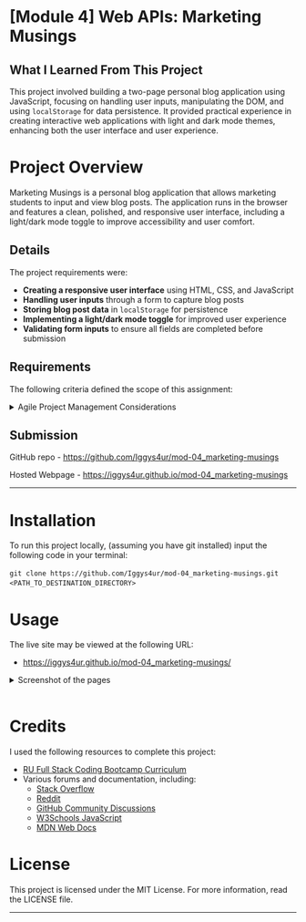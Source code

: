 # [Module 4] Web APIs: Marketing Musings

## What I Learned From This Project

This project involved building a two-page personal blog application using JavaScript, focusing on handling user inputs, manipulating the DOM, and using `localStorage` for data persistence. It provided practical experience in creating interactive web applications with light and dark mode themes, enhancing both the user interface and user experience.

# Project Overview

Marketing Musings is a personal blog application that allows marketing students to input and view blog posts. The application runs in the browser and features a clean, polished, and responsive user interface, including a light/dark mode toggle to improve accessibility and user comfort.

## Details

The project requirements were:

- **Creating a responsive user interface** using HTML, CSS, and JavaScript
- **Handling user inputs** through a form to capture blog posts
- **Storing blog post data** in `localStorage` for persistence
- **Implementing a light/dark mode toggle** for improved user experience
- **Validating form inputs** to ensure all fields are completed before submission

## Requirements

The following criteria defined the scope of this assignment:

<details>
  <summary>Agile Project Management Considerations</summary>

#### 1. User Story:

    AS A marketing student
    I WANT a personal blog
    SO THAT I can showcase my thoughts and experiences

#### 2. Acceptance Criteria:

    GIVEN a personal blog
    WHEN I load the app,
    THEN I am presented with a landing page containing a form with labels and inputs for username, blog title, and blog content.
    WHEN I submit the form,
    THEN blog post data is stored to localStorage.
    WHEN the form submits,
    THEN I am redirected to the posts page.
    WHEN I try to submit a form without a username, title, or content,
    THEN I am presented with a message that prompts me to complete the form.
    WHEN I view the posts page,
    THEN I am presented with a header, a light mode/dark mode toggle, and a "Back" button.
    WHEN I click the light mode/dark mode toggle,
    THEN the page content's styles update to reflect the selection.
    WHEN I click the "Back" button,
    THEN I am redirected back to the landing page where I can input more blog entries.
    WHEN I view the main content,
    THEN I am presented with a list of blog posts that are pulled from localStorage.
    WHEN I view localStorage,
    THEN I am presented with a JSON array of blog post objects, each including the post author's username, the title of the post, and the post's content.
    WHEN I take a closer look at a single blog entry in the list,
    THEN I can see the title, the content, and the author of the post.
    WHEN I view the footer,
    THEN I am presented with a link to the developer's portfolio.

#### 3. Mockup:

    The following images show the web application's appearance and functionality:

![Animation shows the submission of a blog post and display on the blog page.](./assets/img/blog-demo.gif)

![Shows the toggle between light mode and dark mode.](./assets/img/light-dark-toggle-demo.png)

#### 4. Instructions for Submission:

    You are required to submit BOTH of the following for review:

    - The URL of the deployed application.
    - The URL of the GitHub repository that contains your code. Give the repository a unique name and include a README file that describes the project.
    
</details>

## Submission
GitHub repo
    - https://github.com/Iggys4ur/mod-04_marketing-musings

Hosted Webpage
    - https://iggys4ur.github.io/mod-04_marketing-musings

---

# Installation

To run this project locally, (assuming you have git installed) input the following code in your terminal:

`git clone https://github.com/Iggys4ur/mod-04_marketing-musings.git <PATH_TO_DESTINATION_DIRECTORY>`

# Usage

The live site may be viewed at the following URL:

- https://iggys4ur.github.io/mod-04_marketing-musings/

<details>
  <summary>Screenshot of the pages</summary>
    
index.html ![index.html screenshot](./assets/img/screenshot_index-html.png)
blog.html ![blog.html screenshot](./assets/img/screenshot_blog-html.png)
  
</details>
&nbsp;

# Credits

I used the following resources to complete this project:

- [RU Full Stack Coding Bootcamp Curriculum](https://bootcamp.rutgers.edu/)
- Various forums and documentation, including:
  - [Stack Overflow](https://stackoverflow.com/)
  - [Reddit](https://reddit.com/)
  - [GitHub Community Discussions](https://github.com/orgs/community/discussions/)
  - [W3Schools JavaScript](https://w3schools.com/js/)
  - [MDN Web Docs](https://developer.mozilla.org/)

# License

This project is licensed under the MIT License. For more information, read the LICENSE file.

---
